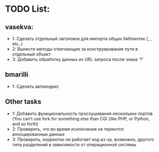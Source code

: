 # TODO List:

## vasekva:

 - 1: Сделать отдельный заголовок для импорта общих библиотек (<iostream>, <exception>, etc..)
 - 2: Вынести методы отвечающие за конструирование пути в отдельный объект
 - 3: Добавить обработку данных из URL запроса после знака '?'

## bmarilli
 - 1: Сделать автоиндекс


## Other tasks

 - 1: Добавить функциональность прослушивания нескольких портов
(You can’t use fork for something else than CGI (like PHP, or Python, and so forth)
 - 2: Проверить, что во время исключения не теряются аллоцированные данные
 - 3: Проверить, корректно ли работает код из-за, возможно, другого типа
разделений в зависимости от операционной системы